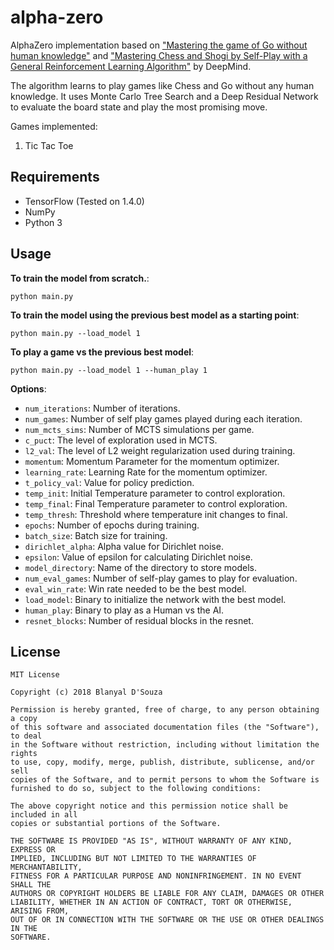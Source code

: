 # alpha-zero
AlphaZero implementation based on ["Mastering the game of Go without human knowledge"](https://deepmind.com/documents/119/agz_unformatted_nature.pdf) and ["Mastering Chess and Shogi by Self-Play with a General Reinforcement Learning Algorithm"](https://arxiv.org/abs/1712.01815) by DeepMind.

The algorithm learns to play games like Chess and
Go without any human knowledge. It uses Monte Carlo Tree Search and a Deep Residual Network to evaluate
the board state and play the most promising move.

Games implemented:
1) Tic Tac Toe

## Requirements
 - TensorFlow (Tested on 1.4.0)
 - NumPy
 - Python 3
 
## Usage
**To train the model from scratch.**:
```
python main.py
``` 

**To train the model using the previous best model as a starting point**:
```
python main.py --load_model 1
``` 

**To play a game vs the previous best model**:
```
python main.py --load_model 1 --human_play 1
``` 

**Options**:
* `num_iterations`: Number of iterations.
* `num_games`: Number of self play games played during each iteration.
* `num_mcts_sims`: Number of MCTS simulations per game.
* `c_puct`: The level of exploration used in MCTS.
* `l2_val`: The level of L2 weight regularization used during training.
* `momentum`: Momentum Parameter for the momentum optimizer.
* `learning_rate`: Learning Rate for the momentum optimizer.
* `t_policy_val`: Value for policy prediction.
* `temp_init`: Initial Temperature parameter to control exploration.
* `temp_final`: Final Temperature parameter to control exploration.
* `temp_thresh`: Threshold where temperature init changes to final.
* `epochs`: Number of epochs during training.
* `batch_size`: Batch size for training.
* `dirichlet_alpha`: Alpha value for Dirichlet noise.
* `epsilon`: Value of epsilon for calculating Dirichlet noise.
* `model_directory`: Name of the directory to store models.
* `num_eval_games`: Number of self-play games to play for evaluation.
* `eval_win_rate`: Win rate needed to be the best model.
* `load_model`: Binary to initialize the network with the best model.
* `human_play`: Binary to play as a Human vs the AI.
* `resnet_blocks`: Number of residual blocks in the resnet.

## License
    MIT License

    Copyright (c) 2018 Blanyal D'Souza

    Permission is hereby granted, free of charge, to any person obtaining a copy
    of this software and associated documentation files (the "Software"), to deal
    in the Software without restriction, including without limitation the rights
    to use, copy, modify, merge, publish, distribute, sublicense, and/or sell
    copies of the Software, and to permit persons to whom the Software is
    furnished to do so, subject to the following conditions:

    The above copyright notice and this permission notice shall be included in all
    copies or substantial portions of the Software.

    THE SOFTWARE IS PROVIDED "AS IS", WITHOUT WARRANTY OF ANY KIND, EXPRESS OR
    IMPLIED, INCLUDING BUT NOT LIMITED TO THE WARRANTIES OF MERCHANTABILITY,
    FITNESS FOR A PARTICULAR PURPOSE AND NONINFRINGEMENT. IN NO EVENT SHALL THE
    AUTHORS OR COPYRIGHT HOLDERS BE LIABLE FOR ANY CLAIM, DAMAGES OR OTHER
    LIABILITY, WHETHER IN AN ACTION OF CONTRACT, TORT OR OTHERWISE, ARISING FROM,
    OUT OF OR IN CONNECTION WITH THE SOFTWARE OR THE USE OR OTHER DEALINGS IN THE
    SOFTWARE.
